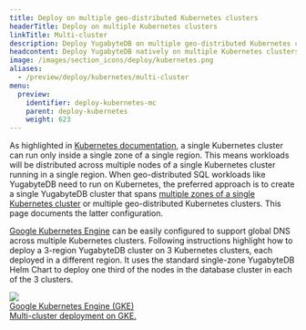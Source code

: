 ```yaml
---
title: Deploy on multiple geo-distributed Kubernetes clusters
headerTitle: Deploy on multiple Kubernetes clusters
linkTitle: Multi-cluster
description: Deploy YugabyteDB on multiple geo-distributed Kubernetes clusters.
headcontent: Deploy YugabyteDB natively on multiple Kubernetes clusters.
image: /images/section_icons/deploy/kubernetes.png
aliases:
  - /preview/deploy/kubernetes/multi-cluster
menu:
  preview:
    identifier: deploy-kubernetes-mc
    parent: deploy-kubernetes
    weight: 623
---
```


As highlighted in <a href="https://kubernetes.io/docs/setup/best-practices/multiple-zones/">Kubernetes documentation</a>, a single Kubernetes cluster can run only inside a single zone of a single region. This means workloads will be distributed across multiple nodes of a single Kubernetes cluster running in a single region. When geo-distributed SQL workloads like YugabyteDB need to run on Kubernetes, the preferred approach is to create a single YugabyteDB cluster that spans <a href="../multi-zone">multiple zones of a single Kubernetes cluster</a> or multiple geo-distributed Kubernetes clusters. This page documents the latter configuration.

<p>

<a href="https://cloud.google.com/kubernetes-engine/docs/concepts/types-of-clusters">Google Kubernetes Engine</a> can be easily configured to support global DNS across multiple Kubernetes clusters. Following instructions highlight how to deploy a 3-region YugabyteDB cluster on 3 Kubernetes clusters, each deployed in a different region. It uses the standard single-zone YugabyteDB Helm Chart to deploy one third of the nodes in the database cluster in each of the 3 clusters.

<div class="row">

  <div class="col-12 col-md-6 col-lg-12 col-xl-6">
    <a class="section-link icon-offset" href="gke/helm-chart/">
      <div class="head">
        <img class="icon" src="/images/section_icons/deploy/gke.png" aria-hidden="true" />
        <div class="title">Google Kubernetes Engine (GKE)</div>
      </div>
      <div class="body">
        Multi-cluster deployment on GKE.
      </div>
    </a>
  </div>

</div>
